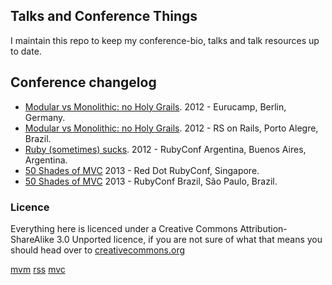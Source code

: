 ## Talks and Conference Things

I maintain this repo to keep my conference-bio, talks and talk resources up to date.


## Conference changelog

* [Modular vs Monolithic: no Holy Grails](mvm).     2012 - Eurucamp, Berlin, Germany.
* [Modular vs Monolithic: no Holy Grails](mvm).     2012 - RS on Rails, Porto Alegre, Brazil.
* [Ruby (sometimes) sucks](rss).                    2012 - RubyConf Argentina, Buenos Aires, Argentina.
* [50 Shades of MVC](mvc)                           2013 - Red Dot RubyConf, Singapore.
* [50 Shades of MVC](mvc)                           2013 - RubyConf Brazil, São Paulo, Brazil.

### Licence

Everything here is licenced under a Creative Commons Attribution-ShareAlike 3.0 Unported licence, if you are not sure of what that means you should head over to [creativecommons.org](http://creativecommons.org)

[mvm](https://github.com/pote/conference-resources/blob/master/talks/modular_vs_monolithic.md)
[rss](https://github.com/pote/conference-resources/blob/master/talks/ruby_sometimes_sucks.md)
[mvc](https://github.com/pote/conference-resources/blob/master/talks/50_shades_of_mvc.md)
